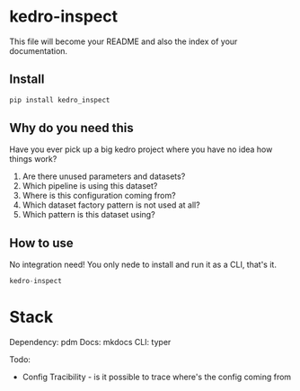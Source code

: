 # kedro-inspect

<!-- WARNING: THIS FILE WAS AUTOGENERATED! DO NOT EDIT! -->

This file will become your README and also the index of your
documentation.

## Install

``` sh
pip install kedro_inspect
```

## Why do you need this
Have you ever pick up a big kedro project where you have no idea how things work?
1. Are there unused parameters and datasets?
2. Which pipeline is using this dataset?
3. Where is this configuration coming from?
4. Which dataset factory pattern is not used at all?
5. Which pattern is this dataset using?

## How to use
No integration need! You only nede to install and run it as a CLI, that's it.


``` python
kedro-inspect
```

# Stack
Dependency: pdm
Docs: mkdocs
CLI: typer

Todo:
- Config Tracibility - is it possible to trace where's the config coming from
